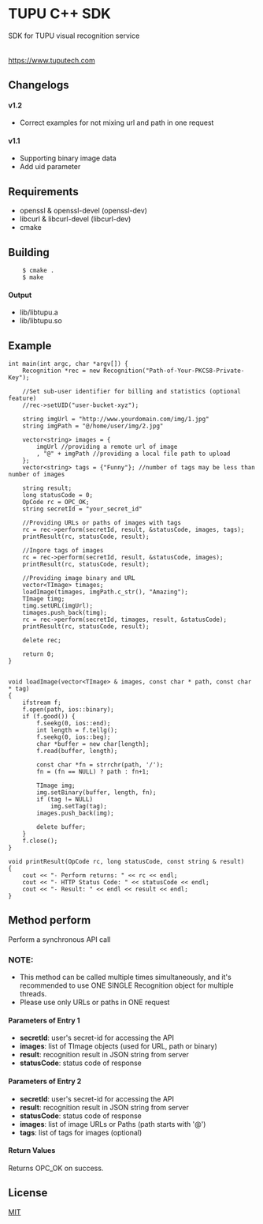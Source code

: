 # TUPU C++ SDK

SDK for TUPU visual recognition service
######  
<https://www.tuputech.com>

## Changelogs
#### v1.2
- Correct examples for not mixing url and path in one request
#### v1.1
- Supporting binary image data
- Add uid parameter 

## Requirements

- openssl & openssl-devel (openssl-dev)
- libcurl & libcurl-devel (libcurl-dev)
- cmake


## Building

```
    $ cmake .
    $ make
```

#### Output

- lib/libtupu.a
- lib/libtupu.so

## Example

```
int main(int argc, char *argv[]) {
    Recognition *rec = new Recognition("Path-of-Your-PKCS8-Private-Key");

    //Set sub-user identifier for billing and statistics (optional feature)
    //rec->setUID("user-bucket-xyz");

    string imgUrl = "http://www.yourdomain.com/img/1.jpg"
    string imgPath = "@/home/user/img/2.jpg"

    vector<string> images = {
        imgUrl //providing a remote url of image
        , "@" + imgPath //providing a local file path to upload
    };
    vector<string> tags = {"Funny"}; //number of tags may be less than number of images

    string result;
    long statusCode = 0;
    OpCode rc = OPC_OK;
    string secretId = "your_secret_id"

    //Providing URLs or paths of images with tags
    rc = rec->perform(secretId, result, &statusCode, images, tags);
    printResult(rc, statusCode, result);

    //Ingore tags of images
    rc = rec->perform(secretId, result, &statusCode, images);
    printResult(rc, statusCode, result);

    //Providing image binary and URL
    vector<TImage> timages;
    loadImage(timages, imgPath.c_str(), "Amazing");
    TImage timg;
    timg.setURL(imgUrl);
    timages.push_back(timg);
    rc = rec->perform(secretId, timages, result, &statusCode);
    printResult(rc, statusCode, result);

    delete rec;

    return 0;
}


void loadImage(vector<TImage> & images, const char * path, const char * tag)
{
    ifstream f;
    f.open(path, ios::binary);
    if (f.good()) {
        f.seekg(0, ios::end);
        int length = f.tellg();
        f.seekg(0, ios::beg);
        char *buffer = new char[length];
        f.read(buffer, length);

        const char *fn = strrchr(path, '/');
        fn = (fn == NULL) ? path : fn+1;

        TImage img;
        img.setBinary(buffer, length, fn);
        if (tag != NULL)
            img.setTag(tag);
        images.push_back(img);

        delete buffer;
    }
    f.close();
}

void printResult(OpCode rc, long statusCode, const string & result)
{
    cout << "- Perform returns: " << rc << endl;
    cout << "- HTTP Status Code: " << statusCode << endl;
    cout << "- Result: " << endl << result << endl;
}
```

## Method perform

Perform a synchronous API call

### NOTE:
- This method can be called multiple times simultaneously, and it's recommended to use ONE SINGLE Recognition object for multiple threads.
- Please use only URLs or paths in ONE request

#### Parameters of Entry 1
- **secretId**: user's secret-id for accessing the API
- **images**: list of TImage objects (used for URL, path or binary)
- **result**: recognition result in JSON string from server
- **statusCode**: status code of response

#### Parameters of Entry 2
- **secretId**: user's secret-id for accessing the API
- **result**: recognition result in JSON string from server
- **statusCode**: status code of response
- **images**: list of image URLs or Paths (path starts with '@')
- **tags**: list of tags for images (optional)

#### Return Values

Returns OPC_OK on success.

## License

[MIT](http://www.opensource.org/licenses/mit-license.php)

